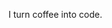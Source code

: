 I turn coffee into code.

<!---
rasmusvelling/rasmusvelling is a ✨ special ✨ repository because its `README.md` (this file) appears on your GitHub profile.
You can click the Preview link to take a look at your changes.
--->

